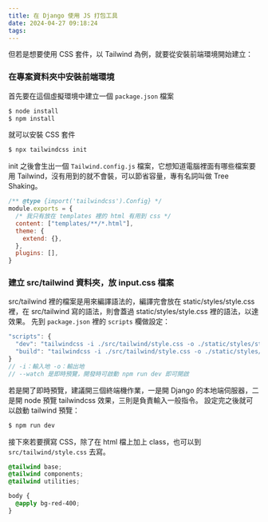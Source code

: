 ```yaml
---
title: 在 Django 使用 JS 打包工具
date: 2024-04-27 09:18:24
tags:
---
```

但若是想要使用 CSS 套件，以 Tailwind 為例，就要從安裝前端環境開始建立：
### 在專案資料夾中安裝前端環境
首先要在這個虛擬環境中建立一個 `package.json` 檔案
```md
$ node install 
$ npm install 
```
就可以安裝 CSS 套件
```md
$ npx tailwindcss init
```
init 之後會生出一個 `Tailwind.config.js` 檔案，它想知道電腦裡面有哪些檔案要用 Tailwind，沒有用到的就不會裝，可以節省容量，專有名詞叫做 Tree Shaking。
```js
/** @type {import('tailwindcss').Config} */
module.exports = {
  /* 我只有放在 templates 裡的 html 有用到 css */
  content: ["templates/**/*.html"],
  theme: {
    extend: {},
  },
  plugins: [],
}
```
### 建立 src/tailwind 資料夾，放 input.css 檔案
src/tailwind 裡的檔案是用來編譯語法的，編譯完會放在 static/styles/style.css 裡，在 src/tailwind 寫的語法，則會蓋過 static/styles/style.css 裡的語法，以達效果。
先到 `package.json` 裡的 `scripts` 欄做設定：
```js
"scripts": {
  "dev": "tailwindcss -i ./src/tailwind/style.css -o ./static/styles/style.css --watch"
  "build": "tailwindcss -i ./src/tailwind/style.css -o ./static/styles/style.css"
}
// -i：輸入地 -o：輸出地
// --watch 是即時預覽，開發時可啟動 npm run dev 即可開啟
```
若是開了即時預覽，建議開三個終端機作業，一是開 Django 的本地端伺服器，二是開 node 預覽 tailwindcss 效果，三則是負責輸入一般指令。
設定完之後就可以啟動 tailwind 預覽：
```md
$ npm run dev
```
接下來若要撰寫 CSS，除了在 html 檔上加上 class，也可以到 `src/tailwind/style.css` 去寫。
```css
@tailwind base;
@tailwind components;
@tailwind utilities;

body {
  @apply bg-red-400;
}
``` 